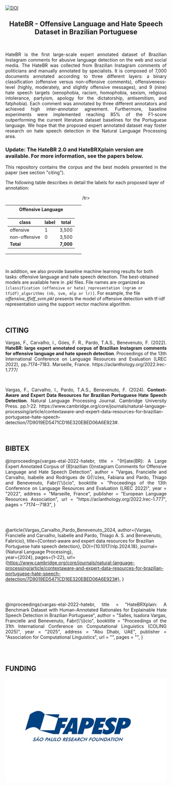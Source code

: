 [![DOI](https://zenodo.org/badge/DOI/10.5281/zenodo.7681302.svg)](https://doi.org/10.5281/zenodo.10794024)

<h2 align="center"> HateBR - Offensive Language and Hate Speech Dataset in Brazilian Portuguese </h2>  

</br>
<p align="justify"> HateBR is the first large-scale expert annotated dataset of Brazilian Instagram comments for abusive language detection on the web and social media. The HateBR was collected from Brazilian Instagram comments of politicians and manually annotated by specialists. It is composed of 7,000 documents annotated according to three different layers: a binary classification (offensive versus non-offensive comments), offensiveness-level (highly, moderately, and slightly offensive messages), and 9 (nine) hate speech targets (xenophobia, racism, homophobia, sexism, religious intolerance, partyism, apology for the dictatorship, antisemitism, and fatphobia). Each comment was annotated by three different annotators and achieved high inter-annotator agreement. Furthermore, baseline experiments were implemented reaching 85% of the F1-score outperforming the current literature dataset baselines for the Portuguese language. We hope that the proposed expert annotated dataset may foster research on hate speech detection in the Natural Language Processing area. </p>

<h3 align="left">Update: The HateBR 2.0 and HateBRXplain version are available. For more information, see the papers below.</h3> 

<p align="justify"> This repository contains the corpus and the best models presented in the paper (see section "citing"). 
  
The following table describes in detail the labels for each proposed layer of annotation:
<div align="center">
<table> 
<tr><th>Offensive Language</th>/tr>
<tr><td>

|class|label|total|
|--|--|--|  
|offensive|1|3,500| 
|non-offensive|0|3,500| 
**Total** | | **7,000**|


</td><td>

</table>
</div>

</br>

In addition, we also provide baseline machine learning results for both tasks: offensive language and hate speech detection. The best-obtained models are available here in .pkl files. File names are organized as `[classification (offensive or hate)_representation (ngram or tfidf)_algorithms (nb, svm, mlp or lr)]`. For example, the file *offensive_tfidf_svm.pkl* presents the model of offensive detection with tf-idf representation using the support vector machine algorithm.

</br>


<h2 align="left"> CITING </h2>

<p align="justify">
Vargas, F., Carvalho, I., Góes, F. R., Pardo, T.A.S., Benevenuto, F. (2022). <b>HateBR: large expert annotated corpus of Brazilian Instagram comments for offensive language and hate speech detection</b>. Proceedings of the 13th International Conference on Language Resources and Evaluation (LREC 2022), pp.7174–7183. Marseille, France. https://aclanthology.org/2022.lrec-1.777/
</p>

<br>
<p align="justify">
Vargas, F., Carvalho, I., Pardo, T.A.S., Benevenuto, F. (2024). <b>Context-Aware and Expert Data Resources for Brazilian Portuguese Hate Speech Detection</b>. 
Natural Language Processing Journal. Cambridge University Press. pp.1-22. https://www.cambridge.org/core/journals/natural-language-processing/article/contextaware-and-expert-data-resources-for-brazilian-portuguese-hate-speech-detection/7D9019ED5471CD16E320EBED06A6E923#.
</p>

<br>

<h2 align="left"> BIBTEX </h2>

<p align="justify">
  @inproceedings{vargas-etal-2022-hatebr,
    title = "{H}ate{BR}: A Large Expert Annotated Corpus of {B}razilian {I}nstagram Comments for Offensive Language and Hate Speech Detection",
    author = "Vargas, Francielle  and
      Carvalho, Isabelle  and
      Rodrigues de G{\'o}es, Fabiana  and
      Pardo, Thiago  and
      Benevenuto, Fabr{\'\i}cio",
    booktitle = "Proceedings of the 13th Conference on Language Resources and Evaluation (LREC 2022)",
    year = "2022",
    address = "Marseille, France",
    publisher = "European Language Resources Association",
    url = "https://aclanthology.org/2022.lrec-1.777",
    pages = "7174--7183",
    }
</p>

<br></br>

 @article{Vargas_Carvalho_Pardo_Benevenuto_2024, 
 author={Vargas, Francielle and Carvalho, Isabelle and Pardo, Thiago A. S. and Benevenuto, Fabrício},
 title={Context-aware and expert data resources for Brazilian Portuguese hate speech detection}, 
 DOI={10.1017/nlp.2024.18}, 
 journal={Natural Language Processing},  
 year={2024}, 
 pages={1–22},
 url={https://www.cambridge.org/core/journals/natural-language-processing/article/contextaware-and-expert-data-resources-for-brazilian-portuguese-hate-speech-detection/7D9019ED5471CD16E320EBED06A6E923#},
 } 
 <div></div>

<br></br>

<p align="justify">
  @inproceedings{vargas-etal-2022-hatebr,
    title = "HateBRXplain: A Benchmark Dataset with Human-Annotated Rationales for Explainable Hate Speech Detection in Brazilian Portuguese",
    author = "Salles, Isadora
      Vargas, Francielle  and
      Benevenuto, Fabr{\'\i}cio",
    booktitle = "Proceedings of the 31th International Conference on Computational Linguistics (COLING 2025)",
    year = "2025",
    address = "Abu Dhabi, UAE",
    publisher = "Association for Computational Linguistics",
    url = "",
    pages = "",
    }
</p>

<br></br>

<h2 align="left"> FUNDING </h2>

![SSC-logo-300x171](https://github.com/franciellevargas/franciellevargas.github.io/blob/fc03a6672ab2937e413e4508a5061abed4a66098/img/fapesp.jpg)
</br>
